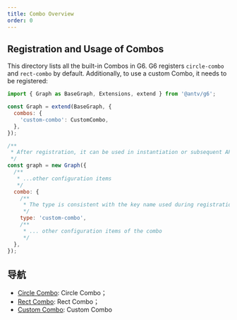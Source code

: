 ```yaml
---
title: Combo Overview
order: 0
---
```


## Registration and Usage of Combos

This directory lists all the built-in Combos in G6. G6 registers `circle-combo` and `rect-combo` by default. Additionally, to use a custom Combo, it needs to be registered:

```javascript
import { Graph as BaseGraph, Extensions, extend } from '@antv/g6';

const Graph = extend(BaseGraph, {
  combos: {
    'custom-combo': CustomCombo,
  },
});

/**
 * After registration, it can be used in instantiation or subsequent API calls
 */
const graph = new Graph({
  /**
   * ...other configuration items
   */
  combo: {
    /**
     * The type is consistent with the key name used during registration
     */
    type: 'custom-combo',
    /**
     * ... other configuration items of the combo
     */
  },
});
```

## 导航

- [Circle Combo](./CircleCombo.en.md): Circle Combo；
- [Rect Combo](./RectCombo.en.md): Rect Combo；
- [Custom Combo](./CustomCombo.en.md): Custom Combo
